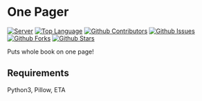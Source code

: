 # One Pager
[![Server](https://img.shields.io/discord/340947847728070666.svg?logo=discord&colorB=7289DA)](https://discord.gg/ZwPfRfp)
[![Top Language](https://img.shields.io/github/languages/top/badosz0/one-pager)](https://github.com/badosz0/one-pager)
[![Github Contributors](https://img.shields.io/github/contributors/badosz0/one-pager.svg)](https://github.com/badosz0/one-pager/contributors)
[![Github Issues](https://img.shields.io/github/issues/badosz0/one-pager.svg)](https://github.com/badosz0/one-pager/issues)
[![Github Forks](https://img.shields.io/github/forks/badosz0/one-pager.svg)](https://github.com/badosz0/one-pager/network)
[![Github Stars](https://img.shields.io/github/stars/badosz0/one-pager.svg)](https://github.com/badosz0/one-pager/stargazers)

Puts whole book on one page!

## Requirements

Python3, Pillow, ETA
